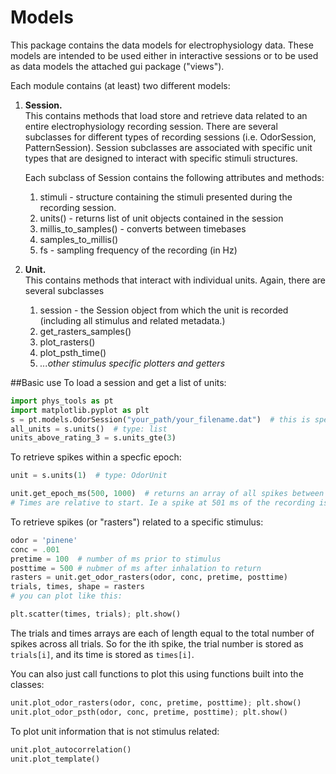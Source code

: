 Models
===

This package contains the data models for electrophysiology data. These models are intended to be used either
in interactive sessions or to be used as data models the attached gui package ("views").

Each module contains (at least) two different models:
1. __Session.__<br>
    This contains methods that load store and retrieve data related to an entire 
     electrophysiology recording session. There are several subclasses for different types of recording sessions
     (i.e. OdorSession, PatternSession). Session subclasses are associated with specific unit types that
     are designed to interact with specific stimuli structures.
 
   Each subclass of Session contains the following attributes and methods:
    1. stimuli - structure containing the stimuli presented during the recording session.
    1. units() - returns list of unit objects contained in the session
    1. millis_to_samples() - converts between timebases
    1. samples_to_millis()
    1. fs - sampling frequency of the recording (in Hz)
    
    
    
2. __Unit.__<br> 
    This contains methods that interact with individual units. Again, there are several subclasses
    
    1. session - the Session object from which the unit is recorded (including all stimulus and related 
    metadata.)
    1. get_rasters_samples()
    1. plot_rasters()
    1. plot_psth_time()
    1. _...other stimulus specific plotters and getters_
    
##Basic use
To load a session and get a list of units:
```python
import phys_tools as pt
import matplotlib.pyplot as plt
s = pt.models.OdorSession("your_path/your_filename.dat")  # this is specific for odor units.
all_units = s.units()  # type: list
units_above_rating_3 = s.units_gte(3)
```
To retrieve spikes within a specfic epoch:
```python
unit = s.units(1)  # type: OdorUnit

unit.get_epoch_ms(500, 1000)  # returns an array of all spikes between 500 and 1000 ms. 
# Times are relative to start. Ie a spike at 501 ms of the recording is represented in the array as 1.
```

To retrieve spikes (or "rasters") related to a specific stimulus:
```python
odor = 'pinene'
conc = .001
pretime = 100  # number of ms prior to stimulus
posttime = 500 # nubmer of ms after inhalation to return
rasters = unit.get_odor_rasters(odor, conc, pretime, posttime)
trials, times, shape = rasters
# you can plot like this:

plt.scatter(times, trials); plt.show()
```
The trials and times arrays are each of length equal to the total number of spikes across all trials.
So for the ith spike, the trial number is stored as `trials[i]`, and its time is stored as `times[i]`.

You can also just call functions to plot this using functions built into the classes:
```python
unit.plot_odor_rasters(odor, conc, pretime, posttime); plt.show()
unit.plot_odor_psth(odor, conc, pretime, posttime); plt.show()
```

To plot unit information that is not stimulus related:
```python
unit.plot_autocorrelation()
unit.plot_template()
```
